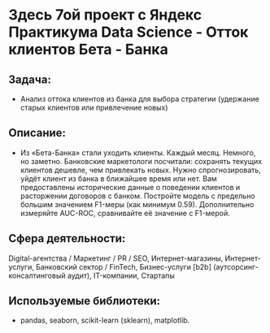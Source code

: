 # Здесь 7ой проект с Яндекс Практикума Data Science - Отток клиентов Бета - Банка
## Задача:
- Анализ оттока клиентов из банка для выбора стратегии (удержание старых клиентов или привлечение новых)
## Описание:
- Из «Бета-Банка» стали уходить клиенты. Каждый месяц. Немного, но заметно. Банковские маркетологи посчитали: сохранять текущих клиентов дешевле, чем привлекать новых. Нужно спрогнозировать, уйдёт клиент из банка в ближайшее время или нет. Вам предоставлены исторические данные о поведении клиентов и расторжении договоров с банком. Постройте модель с предельно большим значением F1-меры (как минимум 0.59). Дополнительно измеряйте AUC-ROC, сравнивайте её значение с F1-мерой.
## Сфера деятельности:
Digital-агентства / Маркетинг / PR / SEO, Интернет-магазины, Интернет-услуги, Банковский сектор / FinTech, Бизнес-услуги [b2b] (аутсорсинг-консалтинговый аудит), IT-компании, Стартапы
## Используемые библиотеки:
- pandas, seaborn, scikit-learn (sklearn), matplotlib.
